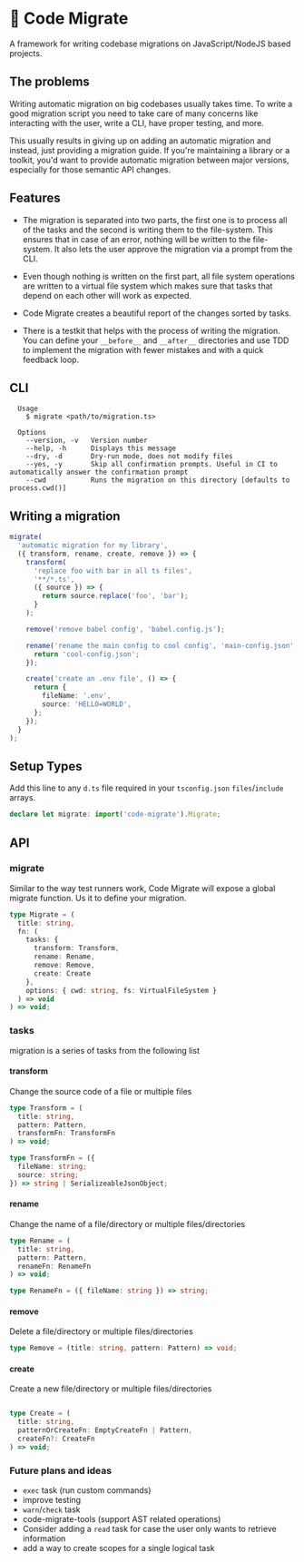 # 🧃 Code Migrate
A framework for writing codebase migrations on JavaScript/NodeJS based projects.

## The problems
Writing automatic migration on big codebases usually takes time. To write a good migration script you need to take care of many concerns like interacting with the user, write a CLI, have proper testing, and more.

This usually results in giving up on adding an automatic migration and instead, just providing a migration guide. If you're maintaining a library or a toolkit, you'd want to provide automatic migration between major versions, especially for those semantic API changes.

## Features

* The migration is separated into two parts, the first one is to process all of the tasks and the second is writing them to the file-system. This ensures that in case of an error, nothing will be written to the file-system. It also lets the user approve the migration via a prompt from the CLI.

* Even though nothing is written on the first part, all file system operations are written to a virtual file system which makes sure that tasks that depend on each other will work as expected.

* Code Migrate creates a beautiful report of the changes sorted by tasks.

* There is a testkit that helps with the process of writing the migration. You can define your `__before__` and `__after__` directories and use TDD to implement the migration with fewer mistakes and with a quick feedback loop.

## CLI
```
  Usage
    $ migrate <path/to/migration.ts>

  Options
    --version, -v   Version number
    --help, -h      Displays this message
    --dry, -d       Dry-run mode, does not modify files
    --yes, -y       Skip all confirmation prompts. Useful in CI to automatically answer the confirmation prompt
    --cwd           Runs the migration on this directory [defaults to process.cwd()]
```

## Writing a migration

```ts
migrate(
  'automatic migration for my library',
  ({ transform, rename, create, remove }) => {
    transform(
      'replace foo with bar in all ts files',
      '**/*.ts',
      ({ source }) => {
        return source.replace('foo', 'bar');
      }
    );

    remove('remove babel config', 'babel.config.js');

    rename('rename the main config to cool config', 'main-config.json', () => {
      return 'cool-config.json';
    });

    create('create an .env file', () => {
      return {
        fileName: '.env',
        source: 'HELLO=WORLD',
      };
    });
  }
);
```

## Setup Types
Add this line to any `d.ts` file required in your `tsconfig.json` `files`/`include` arrays.

```ts
declare let migrate: import('code-migrate').Migrate;
```

## API

### migrate
Similar to the way test runners work, Code Migrate will expose a global migrate function. Us it to define your migration.

```ts
type Migrate = (
  title: string,
  fn: (
    tasks: {
      transform: Transform,
      rename: Rename,
      remove: Remove,
      create: Create
    },
    options: { cwd: string, fs: VirtualFileSystem }
  ) => void
) => void;

```
### tasks
migration is a series of tasks from the following list

#### transform
Change the source code of a file or multiple files

```ts
type Transform = (
  title: string,
  pattern: Pattern,
  transformFn: TransformFn
) => void;

type TransformFn = ({
  fileName: string;
  source: string;
}) => string | SerializeableJsonObject;
```

#### rename
Change the name of a file/directory or multiple files/directories

```ts
type Rename = (
  title: string,
  pattern: Pattern,
  renameFn: RenameFn
) => void;

type RenameFn = ({ fileName: string }) => string;
```
#### remove
Delete a file/directory or multiple files/directories
```ts
type Remove = (title: string, pattern: Pattern) => void;

```
#### create
Create a new file/directory or multiple files/directories
```ts

type Create = (
  title: string,
  patternOrCreateFn: EmptyCreateFn | Pattern,
  createFn?: CreateFn
) => void;
```
### Future plans and ideas
* `exec` task (run custom commands)
* improve testing
* `warn`/`check` task
* code-migrate-tools (support AST related operations)
* Consider adding a `read` task for case the user only wants to retrieve information
* add a way to create scopes for a single logical task

